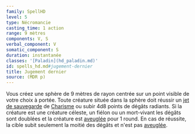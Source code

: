 ```yaml
---
family: SpellHD
level: 5
type: Nécromancie
casting_time: 1 action
range: 9 mètres
components: V, S
verbal_component: V
somatic_component: S
duration: instantanée
classes: '[Paladin](hd_paladin.md)'
id: spells_hd.md#jugement-dernier
title: Jugement dernier
source: (MDR p)
---
```


Vous créez une sphère de 9 mètres de rayon centrée sur un point visible de votre choix à portée. Toute créature située dans la sphère doit réussir un [jet de sauvegarde](hd_abilities_jets_de_sauvegarde.md) de [Charisme](hd_abilities_charisma.md) ou subir 4d8 points de dégâts radiants. Si la créature est une créature céleste, un fiélon ou un mort-vivant les dégâts sont doublées et la créature est [aveuglée](hd_conditions_aveugle.md) pour 1 round. En cas de réussite, la cible subit seulement la moitié des dégâts et n'est pas [aveuglée](hd_conditions_aveugle.md).

